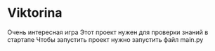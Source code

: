 # Viktorina
Очень интересная игра
Этот проект нужен для проверки знаний в стартапе
Чтобы запустить проект нужно запустить файл main.py
